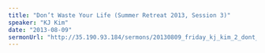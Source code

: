 ```yaml
---
title: "Don’t Waste Your Life (Summer Retreat 2013, Session 3)"
speaker: "KJ Kim"
date: "2013-08-09"
sermonUrl: "http://35.190.93.184/sermons/20130809_friday_kj_kim_2_dont_waste_your_life.mp3"
---
```

